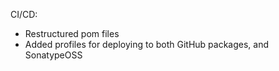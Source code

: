CI/CD:

* Restructured pom files
* Added profiles for deploying to both GitHub packages, and SonatypeOSS

